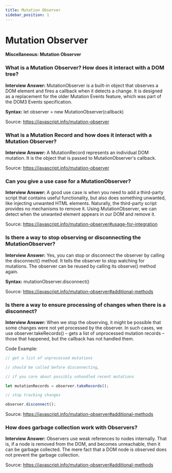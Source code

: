 ```yaml
---
title: Mutation Observer
sidebar_position: 1
---
```


# Mutation Observer

**Miscellaneous: Mutation Observer**

<head>
  <title>Mutation Observer - JavaScript Interview Questions & Answers</title>
  <meta charSet="utf-8" />
</head>

### What is a Mutation Observer? How does it interact with a DOM tree?

**Interview Answer:** MutationObserver is a built-in object that observes a DOM element and fires a callback when it detects a change. It is designed as a replacement for the older Mutation Events feature, which was part of the DOM3 Events specification.

**Syntax:** let observer = new MutationObserver(callback)

Source: <https://javascript.info/mutation-observer>

### What is a Mutation Record and how does it interact with a Mutation Observer?

**Interview Answer:** A MutationRecord represents an individual DOM mutation. It is the object that is passed to MutationObserver's callback.

Source: <https://javascript.info/mutation-observer>

### Can you give a use case for a MutationObserver?

**Interview Answer:** A good use case is when you need to add a third-party script that contains useful functionality, but also does something unwanted, like injecting unwanted HTML elements. Naturally, the third-party script provides no mechanisms to remove it. Using MutationObserver, we can detect when the unwanted element appears in our DOM and remove it.

Source: <https://javascript.info/mutation-observer#usage-for-integration>

### Is there a way to stop observing or disconnecting the MutationObserver?

**Interview Answer:** Yes, you can stop or disconnect the observer by calling the disconnect() method. It tells the observer to stop watching for mutations. The observer can be reused by calling its observe() method again.

**Syntax:** mutationObserver.disconnect()

Source: <https://javascript.info/mutation-observer#additional-methods>

### Is there a way to ensure processing of changes when there is a disconnect?

**Interview Answer:** When we stop the observing, it might be possible that some changes were not yet processed by the observer. In such cases, we use observer.takeRecords() – gets a list of unprocessed mutation records – those that happened, but the callback has not handled them.

Code Example:

```js
// get a list of unprocessed mutations

// should be called before disconnecting,

// if you care about possibly unhandled recent mutations

let mutationRecords = observer.takeRecords();

// stop tracking changes

observer.disconnect();
```

Source: <https://javascript.info/mutation-observer#additional-methods>

### How does garbage collection work with Observers?

**Interview Answer:** Observers use weak references to nodes internally. That is, if a node is removed from the DOM, and becomes unreachable, then it can be garbage collected. The mere fact that a DOM node is observed does not prevent the garbage collection.

Source: <https://javascript.info/mutation-observer#additional-methods>
